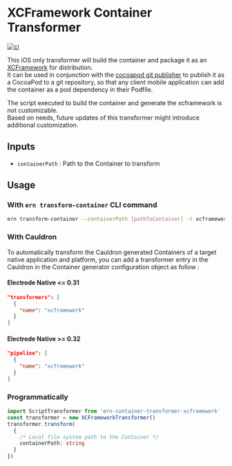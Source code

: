 # XCFramework Container Transformer

[![ci][1]][2]

This iOS only transformer will build the container and package it as an [XCFramework](3) for distribution.\
It can be used in conjunction with the [cocoapod git publisher](4) to publish it as a CocoaPod to a git repository, so that any client mobile application can add the container as a pod dependency in their Podfile.

The script executed to build the container and generate the xcframework is not customizable.\
Based on needs, future updates of this transformer might introduce additional customization.

## Inputs

- `containerPath` : Path to the Container to transform
## Usage

### With `ern transform-container` CLI command

```sh
ern transform-container --containerPath [pathToContainer] -t xcframework
```
### With Cauldron

To automatically transform the Cauldron generated Containers of a target native application and platform, you can add a transformer entry in the Cauldron in the Container generator configuration object as follow :

#### Electrode Native <= 0.31

```json
"transformers": [
  {
    "name": "xcframework"
  }
]
```

#### Electrode Native >= 0.32

```json
"pipeline": [
  {
    "name": "xcframework"
  }
]
```

### Programmatically

```typescript
import ScriptTransformer from 'ern-container-transformer-xcframework'
const transformer = new XCFrameworkTransformer()
transformer.transform(
  {
    /* Local file system path to the Container */
    containerPath: string
  }
})
```

[1]: https://github.com/electrode-io/ern-container-transformer-xcframework/workflows/ci/badge.svg
[2]: https://github.com/electrode-io/ern-container-transformer-xcframework/actions
[3]: https://developer.apple.com/videos/play/wwdc2019/416/
[4]: https://github.com/electrode-io/ern-container-publisher-cocoapod-git/actions
